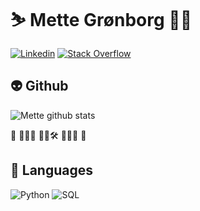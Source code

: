 # ⛷️ Mette Grønborg 🚵‍♀️

[![Linkedin](https://img.shields.io/badge/LinkedIn-0077B5?style=for-the-badge&logo=linkedin&logoColor=white)](https://www.linkedin.com/in/mette-grønborg-71bb27206/)
[![Stack Overflow](https://img.shields.io/badge/Stack%20Overflow-0077B5?style=for-the-badge&logo=stackoverflow&color=white)](https://stackoverflow.com/users/27270586/mette-grønborg) 

## 👽 Github
![Mette github stats](https://github-readme-stats.vercel.app/api?username=m-groenborg&count_private=true&show_icons=true&hide_rank=true&hide_border=true&include_all_commits=true&hide_title=true&theme=radical)  

👋 🐍🦀🌔  🔬🧪🛠️  🤖🍻🦄 🎒

## 🧙 Languages
![Python](https://img.shields.io/badge/python-3670A0?style=for-the-badge&logo=python&logoColor=ffdd54)
![SQL](https://img.shields.io/badge/SQL-739fff?style=for-the-badge&logo=sqlite&logoColor=white)
